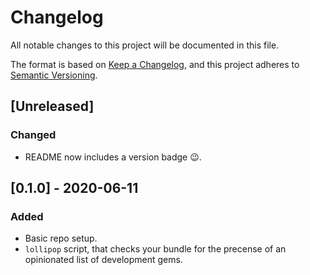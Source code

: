 # Changelog
All notable changes to this project will be documented in this file.

The format is based on [Keep a Changelog](https://keepachangelog.com/en/1.0.0/),
and this project adheres to [Semantic Versioning](https://semver.org/spec/v2.0.0.html).

## [Unreleased]
### Changed
- README now includes a version badge 😉.

## [0.1.0] - 2020-06-11
### Added
- Basic repo setup.
- `lollipop` script, that checks your bundle for the precense of an opinionated
  list of development gems.

[0.0.1]: https://github.com/vaporyhumo/lollipop/releases/tag/v0.1.0
